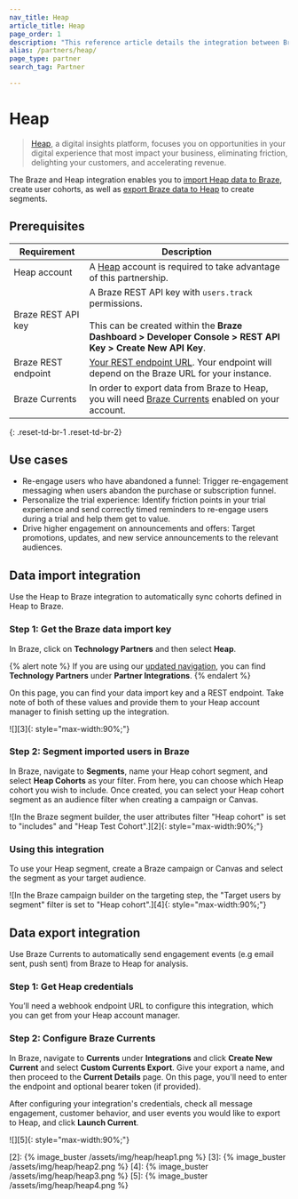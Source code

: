 ```yaml
---
nav_title: Heap
article_title: Heap
page_order: 1
description: "This reference article details the integration between Braze and Heap, a digital insights platform, that allows you to import Heap data to Braze, create user cohorts, as well as export Braze data to Heap to create segments."
alias: /partners/heap/
page_type: partner
search_tag: Partner

---
```


# Heap

> [Heap](https://heap.io/), a digital insights platform, focuses you on opportunities in your digital experience that most impact your business, eliminating friction, delighting your customers, and accelerating revenue.

The Braze and Heap integration enables you to [import Heap data to Braze](#data-import-integration), create user cohorts, as well as [export Braze data to Heap](#data-export-integration) to create segments.

## Prerequisites

| Requirement | Description |
| ----------- | ----------- |
| Heap account | A [Heap](https://heap.io/about) account is required to take advantage of this partnership. |
| Braze REST API key | A Braze REST API key with `users.track` permissions. <br><br> This can be created within the **Braze Dashboard > Developer Console > REST API Key > Create New API Key**. |
| Braze REST endpoint | [Your REST endpoint URL][1]. Your endpoint will depend on the Braze URL for your instance. |
| Braze Currents | In order to export data from Braze to Heap, you will need [Braze Currents]({{site.baseurl}}/user_guide/data_and_analytics/braze_currents/#access-currents) enabled on your account. |
{: .reset-td-br-1 .reset-td-br-2}

## Use cases
- Re-engage users who have abandoned a funnel: Trigger re-engagement messaging when users abandon the purchase or subscription funnel.
- Personalize the trial experience: Identify friction points in your trial experience and send correctly timed reminders to re-engage users during a trial and help them get to value.
- Drive higher engagement on announcements and offers: Target promotions, updates, and new service announcements to the relevant audiences.

## Data import integration

Use the Heap to Braze integration to automatically sync cohorts defined in Heap to Braze.

### Step 1: Get the Braze data import key

In Braze, click on **Technology Partners** and then select **Heap**. 

{% alert note %}
If you are using our [updated navigation]({{site.baseurl}}/navigation), you can find **Technology Partners** under **Partner Integrations**.
{% endalert %}

On this page, you can find your data import key and a REST endpoint. Take note of both of these values and provide them to your Heap account manager to finish setting up the integration.

![][3]{: style="max-width:90%;"}

### Step 2: Segment imported users in Braze

In Braze, navigate to **Segments**, name your Heap cohort segment, and select **Heap Cohorts** as your filter. From here, you can choose which Heap cohort you wish to include. Once created, you can select your Heap cohort segment as an audience filter when creating a campaign or Canvas.

![In the Braze segment builder, the user attributes filter "Heap cohort" is set to "includes" and "Heap Test Cohort".][2]{: style="max-width:90%;"}

### Using this integration

To use your Heap segment, create a Braze campaign or Canvas and select the segment as your target audience.

![In the Braze campaign builder on the targeting step, the "Target users by segment" filter is set to "Heap cohort".][4]{: style="max-width:90%;"}

## Data export integration

Use Braze Currents to automatically send engagement events (e.g email sent, push sent) from Braze to Heap for analysis.

### Step 1: Get Heap credentials

You’ll need a webhook endpoint URL to configure this integration, which you can get from your Heap account manager.

### Step 2: Configure Braze Currents

In Braze, navigate to **Currents** under **Integrations** and click **Create New Current** and select **Custom Currents Export**. Give your export a name, and then proceed to the **Current Details** page. On this page, you'll need to enter the endpoint and optional bearer token (if provided).

After configuring your integration's credentials, check all message engagement, customer behavior, and user events you would like to export to Heap, and click **Launch Current**.

![][5]{: style="max-width:90%;"}

[1]: {{site.baseurl}}/developer_guide/rest_api/basics/#endpoints
[2]: {% image_buster /assets/img/heap/heap1.png %} 
[3]: {% image_buster /assets/img/heap/heap2.png %} 
[4]: {% image_buster /assets/img/heap/heap3.png %} 
[5]: {% image_buster /assets/img/heap/heap4.png %} 
